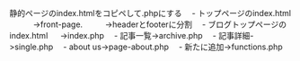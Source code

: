 静的ページのindex.htmlをコピペして.phpにする
　- トップページのindex.html
　　　→front-page.
　   　 ->headerとfooterに分割
　- ブログトップページのindex.html
　   →index.php
　- 記事一覧->archive.php
　- 記事詳細->single.php
　- about us->page-about.php
　- 新たに追加->functions.php

